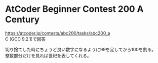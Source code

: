# AtCoder Beginner Contest 200 A Century  
https://atcoder.jp/contests/abc200/tasks/abc200_a  
C (GCC 9.2.1)で回答  

切り捨てした時にちょうど良い数字になるように99を足してから100を割る。  
整数部分だけを見れば世紀を表してくれる。
